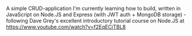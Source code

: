 A simple CRUD-application I'm currently learning how to build, written in JavaScript on Node.JS and Express (with JWT auth + MongoDB storage) - following Dave Grey's excellent introductory tutorial course on Node.JS at https://www.youtube.com/watch?v=f2EqECiTBL8
